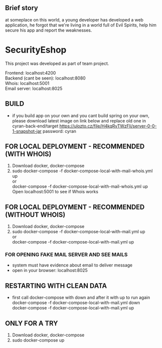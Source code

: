 ## Brief story
at someplace on this world, a young developer has developed a web application, he forgot that we're living in a world full of Evil Spirits, help him secure his app and report the weaknesses.

# SecurityEshop

This project was developed as part of team project. 
 
Frontend: localhost:4200  
Backend (cant be seen): localhost:8080  
Whois: localhost:5001  
Email server: localhost:8025  
 
## BUILD
- if you build app on your own and you cant build spring on your own, please download latest image on link below and replace old one in cyran-back-end/target
  https://ulozto.cz/file/H4kqRvTWzFli/server-0-0-1-snapshot-jar
  password: cyran  

## FOR LOCAL DEPLOYMENT - RECOMMENDED  (WITH WHOIS)
1. Download docker, docker-compose  
2. sudo docker-compose -f docker-compose-local-with-mail-whois.yml up  
   or  
    docker-compose -f docker-compose-local-with-mail-whois.yml up  
Open localhost:5001 to see if Whois works


## FOR LOCAL DEPLOYMENT - RECOMMENDED  (WITHOUT WHOIS)
1. Download docker, docker-compose  
2. sudo docker-compose -f docker-compose-local-with-mail.yml up  
   or  
    docker-compose -f docker-compose-local-with-mail.yml up  


### FOR OPENING FAKE MAIL SERVER AND SEE MAILS  
 - system must have evidence about email to deliver message  
 - open in your browser: localhost:8025  


## RESTARTING WITH CLEAN DATA  
 - first call docker-compose with down and after it with up to run again  
	docker-compose -f docker-compose-local-with-mail.yml down  
	docker-compose -f docker-compose-local-with-mail.yml up  


## ONLY FOR A TRY  

1. Download docker, docker-compose  
2. sudo docker-compose up  
